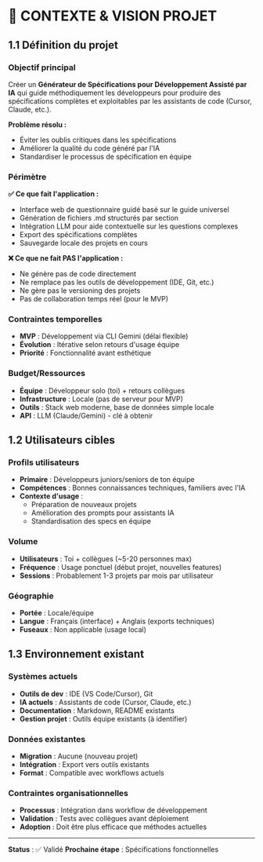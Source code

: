 # 🎪 CONTEXTE & VISION PROJET

## 1.1 Définition du projet

### Objectif principal
Créer un **Générateur de Spécifications pour Développement Assisté par IA** qui guide méthodiquement les développeurs pour produire des spécifications complètes et exploitables par les assistants de code (Cursor, Claude, etc.).

**Problème résolu :** 
- Éviter les oublis critiques dans les spécifications
- Améliorer la qualité du code généré par l'IA
- Standardiser le processus de spécification en équipe

### Périmètre

**✅ Ce que fait l'application :**
- Interface web de questionnaire guidé basé sur le guide universel
- Génération de fichiers .md structurés par section
- Intégration LLM pour aide contextuelle sur les questions complexes
- Export des spécifications complètes
- Sauvegarde locale des projets en cours

**❌ Ce que ne fait PAS l'application :**
- Ne génère pas de code directement
- Ne remplace pas les outils de développement (IDE, Git, etc.)
- Ne gère pas le versioning des projets
- Pas de collaboration temps réel (pour le MVP)

### Contraintes temporelles
- **MVP** : Développement via CLI Gemini (délai flexible)
- **Évolution** : Itérative selon retours d'usage équipe
- **Priorité** : Fonctionnalité avant esthétique

### Budget/Ressources
- **Équipe** : Développeur solo (toi) + retours collègues
- **Infrastructure** : Locale (pas de serveur pour MVP)
- **Outils** : Stack web moderne, base de données simple locale
- **API** : LLM (Claude/Gemini) - clé à obtenir

## 1.2 Utilisateurs cibles

### Profils utilisateurs
- **Primaire** : Développeurs juniors/seniors de ton équipe
- **Compétences** : Bonnes connaissances techniques, familiers avec l'IA
- **Contexte d'usage** : 
  - Préparation de nouveaux projets
  - Amélioration des prompts pour assistants IA
  - Standardisation des specs en équipe

### Volume
- **Utilisateurs** : Toi + collègues (~5-20 personnes max)
- **Fréquence** : Usage ponctuel (début projet, nouvelles features)
- **Sessions** : Probablement 1-3 projets par mois par utilisateur

### Géographie
- **Portée** : Locale/équipe
- **Langue** : Français (interface) + Anglais (exports techniques)
- **Fuseaux** : Non applicable (usage local)

## 1.3 Environnement existant

### Systèmes actuels
- **Outils de dev** : IDE (VS Code/Cursor), Git
- **IA actuels** : Assistants de code (Cursor, Claude, etc.)
- **Documentation** : Markdown, README existants
- **Gestion projet** : Outils équipe existants (à identifier)

### Données existantes
- **Migration** : Aucune (nouveau projet)
- **Intégration** : Export vers outils existants
- **Format** : Compatible avec workflows actuels

### Contraintes organisationnelles
- **Processus** : Intégration dans workflow de développement
- **Validation** : Tests avec collègues avant déploiement
- **Adoption** : Doit être plus efficace que méthodes actuelles

---

**Status** : ✅ Validé
**Prochaine étape** : Spécifications fonctionnelles

